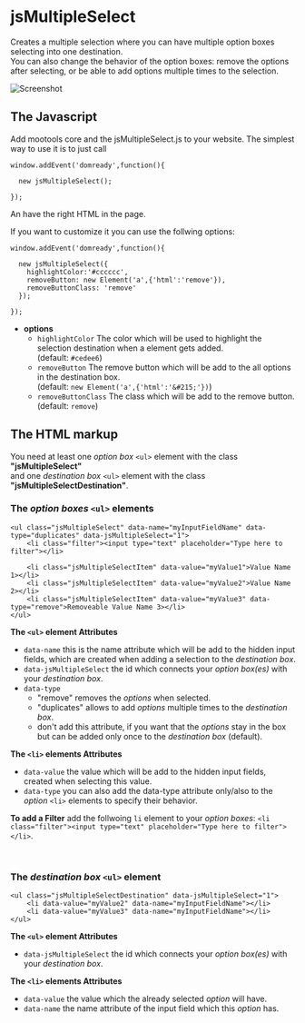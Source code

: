 jsMultipleSelect
================
Creates a multiple selection where you can have multiple option boxes selecting into one destination.<br>
You can also change the behavior of the option boxes: remove the options after selecting, or be able to add options multiple times to the selection.

![Screenshot](https://github.com/frozeman/jsMultipleSelect/raw/master/screenshot.png)

The Javascript
--------------

Add mootools core and the jsMultipleSelect.js to your website.
The simplest way to use it is to just call


    window.addEvent('domready',function(){

      new jsMultipleSelect();

    });


An have the right HTML in the page.

If you want to customize it you can use the follwing options:


    window.addEvent('domready',function(){

      new jsMultipleSelect({
        highlightColor:'#cccccc',
        removeButton: new Element('a',{'html':'remove'}),
        removeButtonClass: 'remove'
      });

    });


  - **options**
    - `highlightColor`  The color which will be used to highlight the selection destination when a element gets added.
    <br>(default: `#cedee6`)
    - `removeButton`  The remove button which will be add to the all options in the destination box.
    <br>(default: `new Element('a',{'html':'&#215;'})`)
    - `removeButtonClass` The class which will be add to the remove button.
    <br>(default: `remove`)


The HTML markup
---------------

You need at least one <i>option box</i> `<ul>` element with the class <b>"jsMultipleSelect"</b><br>
and one <i>destination box</i> `<ul>` element with the class <b>"jsMultipleSelectDestination"</b>.

### The <i>option boxes</i> `<ul>` elements


    <ul class="jsMultipleSelect" data-name="myInputFieldName" data-type="duplicates" data-jsMultipleSelect="1">
        <li class="filter"><input type="text" placeholder="Type here to filter"></li>

        <li class="jsMultipleSelectItem" data-value="myValue1">Value Name 1></li>
        <li class="jsMultipleSelectItem" data-value="myValue2">Value Name 2></li>
        <li class="jsMultipleSelectItem" data-value="myValue3" data-type="remove">Removeable Value Name 3></li>
    </ul>


**The `<ul>` element Attributes**
- `data-name` this is the name attribute which will be add to the hidden input fields, which are created when adding a selection to the <i>destination box</i>.
- `data-jsMultipleSelect` the id which connects your <i>option box(es)</i> with your <i>destination box</i>.
- `data-type`
  - "remove" removes the <i>options</i> when selected.
  - "duplicates" allows to add <i>options</i> multiple times to the <i>destination box</i>.
  - don't add this attribute, if you want that the <i>options</i> stay in the box but can be added only once to the <i>destination box</i> (default).

**The `<li>` elements Attributes**
- `data-value` the value which will be add to the hidden input fields, created when selecting this value.
- `data-type` you can also add the data-type attribute only/also to the <i>option</i> `<li>` elements to specify their behavior.

<b>To add a Filter</b> add the follwoing `li` element to your <i>option boxes</i>: `<li class="filter"><input type="text" placeholder="Type here to filter"></li>`.

<br>

### The <i>destination box</i> `<ul>` element


    <ul class="jsMultipleSelectDestination" data-jsMultipleSelect="1">
        <li data-value="myValue2" data-name="myInputFieldName"></li>
        <li data-value="myValue3" data-name="myInputFieldName"></li>
    </ul>


**The `<ul>` element Attributes**
- `data-jsMultipleSelect` the id which connects your <i>option box(es)</i> with your <i>destination box</i>.

**The `<li>` elements Attributes**
- `data-value` the value which the already selected <i>option</i> will have.
- `data-name` the name attribute of the input field which this <i>option</i> has.



